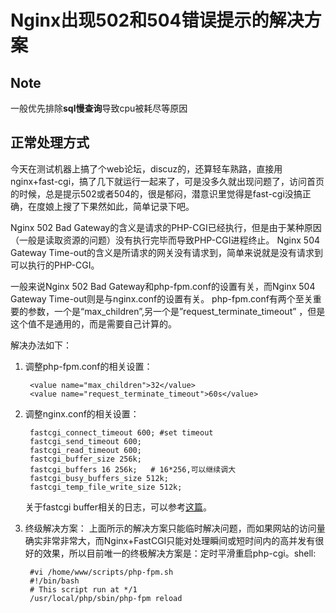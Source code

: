 # Nginx出现502和504错误提示的解决方案

## Note

一般优先排除**sql慢查询**导致cpu被耗尽等原因

## 正常处理方式

今天在测试机器上搞了个web论坛，discuz的，还算轻车熟路，直接用nginx+fast-cgi，搞了几下就运行一起来了，可是没多久就出现问题了，访问首页的时候，总是提示502或者504的，很是郁闷，潜意识里觉得是fast-cgi没搞正确，在度娘上搜了下果然如此，简单记录下吧。

Nginx 502 Bad Gateway的含义是请求的PHP-CGI已经执行，但是由于某种原因（一般是读取资源的问题）没有执行完毕而导致PHP-CGI进程终止。
Nginx 504 Gateway Time-out的含义是所请求的网关没有请求到，简单来说就是没有请求到可以执行的PHP-CGI。

一般来说Nginx 502 Bad Gateway和php-fpm.conf的设置有关，而Nginx 504 Gateway Time-out则是与nginx.conf的设置有关。
php-fpm.conf有两个至关重要的参数，一个是“max_children”,另一个是”request_terminate_timeout” ，但是这个值不是通用的，而是需要自己计算的。

解决办法如下：

1. 调整php-fpm.conf的相关设置：

		<value name="max_children">32</value>
		<value name="request_terminate_timeout">60s</value>

2. 调整nginx.conf的相关设置：

		fastcgi_connect_timeout 600; #set timeout
		fastcgi_send_timeout 600;
		fastcgi_read_timeout 600;
		fastcgi_buffer_size 256k;
		fastcgi_buffers 16 256k;   # 16*256,可以继续调大
		fastcgi_busy_buffers_size 512k;
		fastcgi_temp_file_write_size 512k;

    关于fastcgi buffer相关的日志，可以参考[这篇](http://www.phpvim.net/os/ubuntu/fastcgi_temp_error_and_nginx_buffer.html)。

3. 终级解决方案：
上面所示的解决方案只能临时解决问题，而如果网站的访问量确实非常非常大，而Nginx+FastCGI只能对处理瞬间或短时间内的高并发有很好的效果，所以目前唯一的终极解决方案是：定时平滑重启php-cgi。shell:


		#vi /home/www/scripts/php-fpm.sh
		#!/bin/bash
		# This script run at */1
		/usr/local/php/sbin/php-fpm reload
